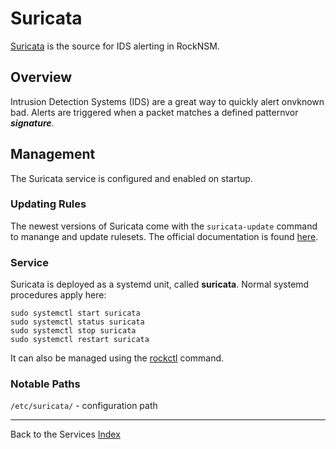 # Suricata

[Suricata](https://suricata-ids.org/) is the source for IDS alerting in RockNSM.


## Overview

Intrusion Detection Systems (IDS) are a great way to quickly alert onvknown bad.
Alerts are triggered when a packet matches a defined patternvor _**signature**_.


## Management

The Suricata service is configured and enabled on startup.

### Updating Rules

The newest versions of Suricata come with the `suricata-update` command to
manange and update rulesets. The official documentation is found
[here](https://suricata.readthedocs.io/en/suricata-4.1.2/rule-management/suricata-update.html).

### Service

Suricata is deployed as a systemd unit, called **suricata**. Normal systemd
procedures apply here:

```
sudo systemctl start suricata
sudo systemctl status suricata
sudo systemctl stop suricata
sudo systemctl restart suricata
```

It can also be managed using the [rockctl](../operate/index.md) command.


### Notable Paths

`/etc/suricata/` - configuration path  


---

Back to the Services [Index](./index.md)  
